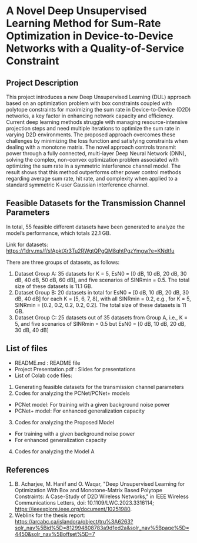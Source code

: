 # A Novel Deep Unsupervised Learning Method for Sum-Rate Optimization in Device-to-Device Networks with a Quality-of-Service Constraint

## Project Description
This project introduces a new Deep Unsupervised Learning (DUL) approach based on an optimization problem with box constraints coupled with polytope constraints for maximizing the sum rate in Device-to-Device (D2D) networks, a key factor in enhancing network capacity and efficiency. Current deep learning methods struggle with managing resource-intensive projection steps and need multiple iterations to optimize the sum rate in varying D2D environments. The proposed approach overcomes these challenges by minimizing the loss function and satisfying constraints when dealing with a monotone matrix. The novel approach controls transmit power through a fully connected, multi-layer Deep Neural Network (DNN), solving the complex, non-convex optimization problem associated with optimizing the sum rate in a symmetric interference channel model. The result shows that this method outperforms other power control methods regarding average sum rate, hit rate, and complexity when applied to a standard symmetric K-user Gaussian interference channel.

## Feasible Datasets for the Transmission Channel Parameters
In total, 55 feasible different datasets have been generated to analyze the model’s performance, which totals 22.1 GB.

Link for datasets: https://1drv.ms/f/s!ApktXr3Tu2RWgtQPgQM8qhtPgzYmgw?e=KNdtfu

There are three groups of datasets, as follows:
1. Dataset Group A: 35 datasets for K = 5, EsN0 = [0 dB, 10 dB, 20 dB, 30 dB, 40 dB, 50 dB, 60 dB], and five scenarios of SINRmin = 0.5. The total size of these datasets is 11.1 GB.
2. Dataset Group B: 20 datasets in total for EsN0 = [0 dB, 10 dB, 20 dB, 30 dB, 40 dB] for each K = [5, 6, 7, 8], with all SINRmin = 0.2, e.g., for K = 5, SINRmin = [0.2, 0.2, 0.2, 0.2, 0.2]. The total size of these datasets is 11 GB.
3. Dataset Group C: 25 datasets out of 35 datasets from Group A, i.e., K = 5, and five scenarios of SINRmin = 0.5 but EsN0 = [0 dB, 10 dB, 20 dB, 30 dB, 40 dB]

## List of files
- README.md : README file
- Project Presentation.pdf : Slides for presentations
- List of Colab code files:
1. Generating feasible datasets for the transmission channel parameters
2. Codes for analyzing the PCNet/PCNet+ models
- PCNet model: For training with a given background noise power
- PCNet+ model: For enhanced generalization capacity
3. Codes for analyzing the Proposed Model
- For training with a given background noise power
- For enhanced generalization capacity
4. Codes for analyzing the Model A

## References
1. B. Acharjee, M. Hanif and O. Waqar, "Deep Unsupervised Learning for Optimization With Box and Monotone-Matrix Based Polytope Constraints: A Case-Study of D2D Wireless Networks," in IEEE Wireless Communications Letters, doi: 10.1109/LWC.2023.3316114; https://ieeexplore.ieee.org/document/10251980.
2. Weblink for the thesis report: https://arcabc.ca/islandora/object/tru%3A6263?solr_nav%5Bid%5D=812994808783a9d1ed2a&solr_nav%5Bpage%5D=4450&solr_nav%5Boffset%5D=7
